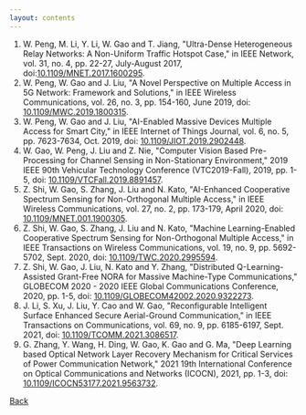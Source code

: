 ```yaml
---
layout: contents
---
```


1. W. Peng, M. Li, Y. Li, W. Gao and T. Jiang, "Ultra-Dense Heterogeneous Relay Networks: A Non-Uniform Traffic Hotspot Case," in IEEE Network, vol. 31, no. 4, pp. 22-27, July-August 2017, doi:[10.1109/MNET.2017.1600295](https://ieeexplore.ieee.org/document/7994890).
2. W. Peng, W. Gao and J. Liu, "A Novel Perspective on Multiple Access in 5G Network: Framework and Solutions," in IEEE Wireless Communications, vol. 26, no. 3, pp. 154-160, June 2019, doi: [10.1109/MWC.2019.1800315](https://ieeexplore.ieee.org/document/8648448).
3. W. Peng, W. Gao and J. Liu, "AI-Enabled Massive Devices Multiple Access for Smart City," in IEEE Internet of Things Journal, vol. 6, no. 5, pp. 7623-7634, Oct. 2019, doi: [10.1109/JIOT.2019.2902448](https://ieeexplore.ieee.org/document/8656575).
4. W. Gao, W. Peng, J. Liu and Z. Nie, "Computer Vision Based Pre-Processing for Channel Sensing in Non-Stationary Environment," 2019 IEEE 90th Vehicular Technology Conference (VTC2019-Fall), 2019, pp. 1-5, doi: [10.1109/VTCFall.2019.8891457](https://ieeexplore.ieee.org/document/8891457).
5. Z. Shi, W. Gao, S. Zhang, J. Liu and N. Kato, "AI-Enhanced Cooperative Spectrum Sensing for Non-Orthogonal Multiple Access," in IEEE Wireless Communications, vol. 27, no. 2, pp. 173-179, April 2020, doi: [10.1109/MNET.001.1900305](https://ieeexplore.ieee.org/document/8910629).
6. Z. Shi, W. Gao, S. Zhang, J. Liu and N. Kato, "Machine Learning-Enabled Cooperative Spectrum Sensing for Non-Orthogonal Multiple Access," in IEEE Transactions on Wireless Communications, vol. 19, no. 9, pp. 5692-5702, Sept. 2020, doi: [10.1109/TWC.2020.2995594](https://ieeexplore.ieee.org/document/9102451).
7. Z. Shi, W. Gao, J. Liu, N. Kato and Y. Zhang, "Distributed Q-Learning-Assisted Grant-Free NORA for Massive Machine-Type Communications," GLOBECOM 2020 - 2020 IEEE Global Communications Conference, 2020, pp. 1-5, doi: [10.1109/GLOBECOM42002.2020.9322273](https://ieeexplore.ieee.org/document/9322273).
8. J. Li, S. Xu, J. Liu, Y. Cao and W. Gao, "Reconfigurable Intelligent Surface Enhanced Secure Aerial-Ground Communication," in IEEE Transactions on Communications, vol. 69, no. 9, pp. 6185-6197, Sept. 2021, doi: [10.1109/TCOMM.2021.3086517](https://ieeexplore.ieee.org/document/9446916).
9. G. Zhang, Y. Wang, H. Ding, W. Gao, K. Gao and G. Ma, "Deep Learning based Optical Network Layer Recovery Mechanism for Critical Services of Power Communication Network," 2021 19th International Conference on Optical Communications and Networks (ICOCN), 2021, pp. 1-3, doi: [10.1109/ICOCN53177.2021.9563732](https://ieeexplore.ieee.org/document/9563732).

[Back](./index.html)